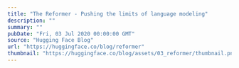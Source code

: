 ```yaml
---
title: "The Reformer - Pushing the limits of language modeling"
description: ""
summary: ""
pubDate: "Fri, 03 Jul 2020 00:00:00 GMT"
source: "Hugging Face Blog"
url: "https://huggingface.co/blog/reformer"
thumbnail: "https://huggingface.co/blog/assets/03_reformer/thumbnail.png"
---
```


